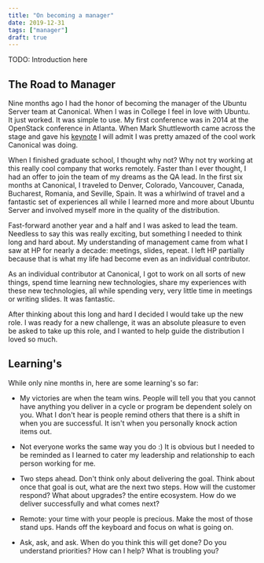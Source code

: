 ```yaml
---
title: "On becoming a manager"
date: 2019-12-31
tags: ["manager"]
draft: true
---
```


TODO: Introduction here

## The Road to Manager

Nine months ago I had the honor of becoming the manager of the Ubuntu Server team at Canonical. When I was in College I feel in love with Ubuntu. It just worked. It was simple to use. My first conference was in 2014 at the OpenStack conference in Atlanta. When Mark Shuttleworth came across the stage and gave his [keynote]() I will admit I was pretty amazed of the cool work Canonical was doing.

When I finished graduate school, I thought why not? Why not try working at this really cool company that works remotely. Faster than I ever thought, I had an offer to join the team of my dreams as the QA lead. In the first six months at Canonical, I traveled to Denver, Colorado, Vancouver, Canada, Bucharest, Romania, and Seville, Spain. It was a whirlwind of travel and a fantastic set of experiences all while I learned more and more about Ubuntu Server and involved myself more in the quality of the distribution.

Fast-forward another year and a half and I was asked to lead the team. Needless to say this was really exciting, but something I needed to think long and hard about. My understanding of management came from what I saw at HP for nearly a decade: meetings, slides, repeat. I left HP partially because that is what my life had become even as an individual contributor.

As an individual contributor at Canonical, I got to work on all sorts of new things, spend time learning new technologies, share my experiences with these new technologies, all while spending very, very little time in meetings or writing slides. It was fantastic.

After thinking about this long and hard I decided I would take up the new role. I was ready for a new challenge, it was an absolute pleasure to even be asked to take up this role, and I wanted to help guide the distribution I loved so much.

## Learning's

While only nine months in, here are some learning's so far:

* My victories are when the team wins. People will tell you that you cannot have anything you deliver in a cycle or program be dependent solely on you. What I don't hear is people remind others that there is a shift in when you are successful. It isn't when you personally knock action items out.

* Not everyone works the same way you do :) It is obvious but I needed to be reminded as I learned to cater my leadership and relationship to each person working for me.

* Two steps ahead. Don't think only about delivering the goal. Think about once that goal is out, what are the next two steps. How will the customer respond? What about upgrades? the entire ecosystem. How do we deliver successfully and what comes next?

* Remote: your time with your people is precious. Make the most of those stand ups. Hands off the keyboard and focus on what is going on.

* Ask, ask, and ask. When do you think this will get done? Do you understand priorities? How can I help? What is troubling you?
